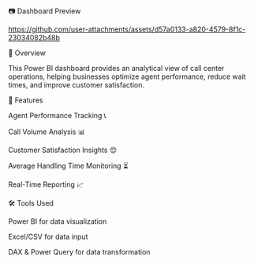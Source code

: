 📷 Dashboard Preview 

https://github.com/user-attachments/assets/d57a0133-a820-4579-8f1c-23034082b48b

📌 Overview

This Power BI dashboard provides an analytical view of call center operations, helping businesses optimize agent performance, reduce wait times, and improve customer satisfaction.

🚀 Features

Agent Performance Tracking 📞

Call Volume Analysis 📊

Customer Satisfaction Insights 😊

Average Handling Time Monitoring ⏳

Real-Time Reporting 📈

🛠️ Tools Used

Power BI for data visualization

Excel/CSV for data input 

DAX & Power Query for data transformation

